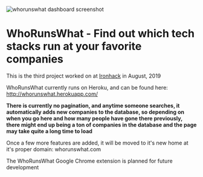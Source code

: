 ![whorunswhat dashboard screenshot](/server/public/images/whorunswhat-home.jpg)

# WhoRunsWhat - Find out which tech stacks run at your favorite companies

This is the third project worked on at [Ironhack](http://www.ironhack.com) in August, 2019

WhoRunsWhat currently runs on Heroku, and can be found here: http://whorunswhat.herokuapp.com/

**There is currently no pagination, and anytime someone searches, it automatically adds new companies to the database, so depending on when you go here and how many people have gone there previously, there might end up being a ton of companies in the database and the page may take quite a long time to load**

Once a few more features are added, it will be moved to it's new home at it's proper domain: whorunswhat.com

The WhoRunsWhat Google Chrome extension is planned for future development
